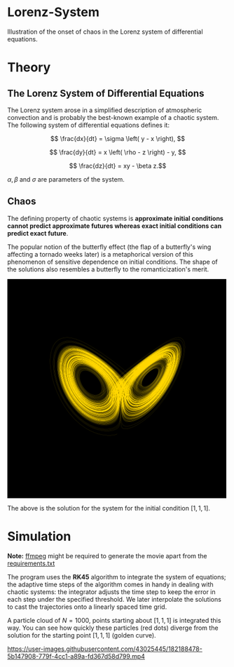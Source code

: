 # Lorenz-System

Illustration of the onset of chaos in the Lorenz system of differential equations.

# Theory

## The Lorenz System of Differential Equations

The Lorenz system arose in a simplified description of atmospheric convection and is probably the best-known example of a chaotic system. The following system of differential equations defines it:

$$ \frac{dx}{dt} = \sigma \left( y - x \right), $$

$$ \frac{dy}{dt} = x \left( \rho - z \right)  - y, $$

$$ \frac{dz}{dt} = xy - \beta z.$$

$\alpha, \beta \text{ and } \sigma$ are parameters of the system.

## Chaos

The defining property of chaotic systems is **approximate initial conditions cannot predict approximate futures whereas exact initial conditions can predict exact future**.

The popular notion of the butterfly effect (the flap of a butterfly's wing affecting a tornado weeks later) is a metaphorical version of this phenomenon of sensitive dependence on initial conditions. The shape of the solutions also resembles a butterfly to the romanticization's merit.

<p>
  <img align="center" src="Lorenz_Attractor_Compressed.png" alt="" width="500px">
</p>




The above is the solution for the system for the initial condition $[1, 1, 1]$.

# Simulation

**Note:** [ffmpeg](https://github.com/kkroening/ffmpeg-python) might be required to generate the movie apart from the [requirements.txt](requirements.txt)

The program uses the **RK45** algorithm to integrate the system of equations; the adaptive time steps of the algorithm comes in handy in dealing with chaotic systems: the integrator adjusts the time step to keep the error in each step under the specified threshold. We later interpolate the solutions to cast the trajectories onto a linearly spaced time grid.

A particle cloud of $N = 1000$, points starting about $[1, 1, 1]$ is integrated this way. You can see how quickly these particles (red dots) diverge from the solution for the starting point $[1, 1, 1]$ (golden curve).



https://user-images.githubusercontent.com/43025445/182188478-5b147908-779f-4cc1-a89a-fd367d58d799.mp4



